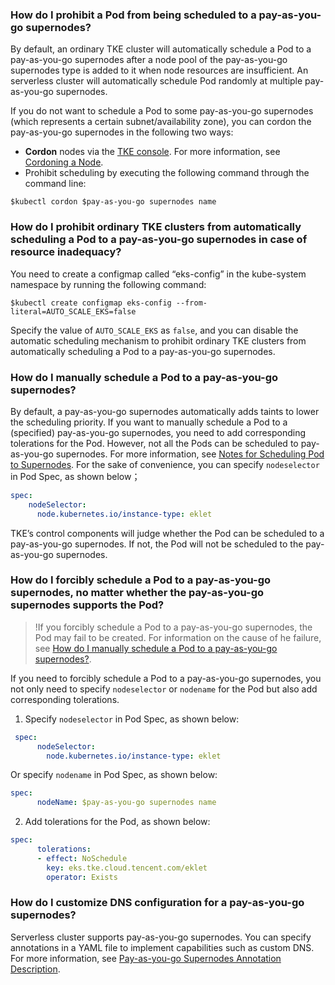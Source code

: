 ### How do I prohibit a Pod from being scheduled to a pay-as-you-go supernodes?

By default, an ordinary TKE cluster will automatically schedule a Pod to a pay-as-you-go supernodes after a node pool of the pay-as-you-go supernodes type is added to it when node resources are insufficient. An serverless cluster will automatically schedule Pod randomly at multiple pay-as-you-go supernodes.

If you do not want to schedule a Pod to some pay-as-you-go supernodes (which represents a certain subnet/availability zone), you can cordon the pay-as-you-go supernodes in the following two ways:
- **Cordon** nodes via the [TKE console](https://console.cloud.tencent.com/tke2/cluster). For more information, see [Cordoning a Node](https://intl.cloud.tencent.com/document/product/457/30654).
- Prohibit scheduling by executing the following command through the command line:
```plaintext
$kubectl cordon $pay-as-you-go supernodes name
```

### How do I prohibit ordinary TKE clusters from automatically scheduling a Pod to a pay-as-you-go supernodes in case of resource inadequacy?


You need to create a configmap called “eks-config” in the kube-system namespace by running the following command:

```plaintext
$kubectl create configmap eks-config --from-literal=AUTO_SCALE_EKS=false
```
Specify the value of `AUTO_SCALE_EKS` as `false`, and you can disable the automatic scheduling mechanism to prohibit ordinary TKE clusters from automatically scheduling a Pod to a pay-as-you-go supernodes.


### How do I manually schedule a Pod to a pay-as-you-go supernodes?[](id:pod1)

By default, a pay-as-you-go supernodes automatically adds taints to lower the scheduling priority. If you want to manually schedule a Pod to a (specified) pay-as-you-go supernodes, you need to add corresponding tolerations for the Pod. However, not all the Pods can be scheduled to pay-as-you-go supernodes. For more information, see [Notes for Scheduling Pod to Supernodes](https://intl.cloud.tencent.com/document/product/457/39760). For the sake of convenience, you can specify `nodeselector` in Pod Spec, as shown below；

```yaml
spec:    
    nodeSelector:
      node.kubernetes.io/instance-type: eklet
```

TKE’s control components will judge whether the Pod can be scheduled to a pay-as-you-go supernodes. If not, the Pod will not be scheduled to the pay-as-you-go supernodes.

### How do I forcibly schedule a Pod to a pay-as-you-go supernodes, no matter whether the pay-as-you-go supernodes supports the Pod?

>!If you forcibly schedule a Pod to a pay-as-you-go supernodes, the Pod may fail to be created. For information on the cause of he failure, see [How do I manually schedule a Pod to a pay-as-you-go supernodes?](#pod1).

If you need to forcibly schedule a Pod to a pay-as-you-go supernodes, you not only need to specify `nodeselector` or `nodename` for the Pod but also add corresponding tolerations.

1. Specify `nodeselector` in Pod Spec, as shown below:
```yaml
 spec:    
      nodeSelector:
        node.kubernetes.io/instance-type: eklet
```
 Or specify `nodename` in Pod Spec, as shown below:
```yaml
spec: 
      nodeName: $pay-as-you-go supernodes name
```

2. Add tolerations for the Pod, as shown below:
```yaml
spec: 
      tolerations: 
      - effect: NoSchedule
        key: eks.tke.cloud.tencent.com/eklet
        operator: Exists
```



### How do I customize DNS configuration for a pay-as-you-go supernodes?
Serverless cluster supports pay-as-you-go supernodes. You can specify annotations in a YAML file to implement capabilities such as custom DNS. For more information, see [Pay-as-you-go Supernodes Annotation Description](https://intl.cloud.tencent.com/document/product/457/36162).
